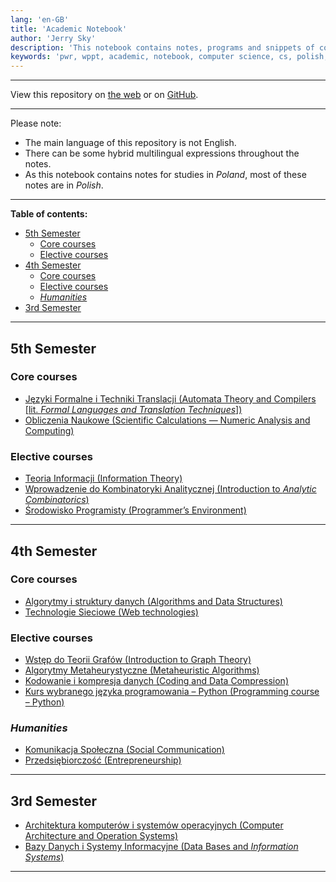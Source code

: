 ```yaml
---
lang: 'en-GB'
title: 'Academic Notebook'
author: 'Jerry Sky'
description: 'This notebook contains notes, programs and snippets of code related to studies of Computer Science B.Eng. at Wrocław University of Science and Technology.'
keywords: 'pwr, wppt, academic, notebook, computer science, cs, polish, pwr, python, latex, markdown'
---
```


---

View this repository on [the web](https://academic.jerry-sky.me) or on [GitHub](https://github.com/jerry-sky/academic-notebook).

---

Please note:

- The main language of this repository is not English.
- There can be some hybrid multilingual expressions throughout the notes.
- As this notebook contains notes for studies in *Poland*, most of these notes are in *Polish*.

---

**Table of contents:**

- [5th Semester](#5th-semester)
    - [Core courses](#core-courses)
    - [Elective courses](#elective-courses)
- [4th Semester](#4th-semester)
    - [Core courses](#core-courses-1)
    - [Elective courses](#elective-courses-1)
    - [*Humanities*](#humanities)
- [3rd Semester](#3rd-semester)

---

## 5th Semester

### Core courses

- [Języki Formalne i Techniki Translacji (Automata Theory and Compilers \[lit. *Formal Languages and Translation Techniques*\])](5th-semester/jftt/readme.md)
- [Obliczenia Naukowe (Scientific Calculations — Numeric Analysis and Computing)](5th-semester/on/readme.md)

### Elective courses

- [Teoria Informacji (Information Theory)](electives/ti/readme.md)
- [Wprowadzenie do Kombinatoryki Analitycznej (Introduction to *Analytic Combinatorics*)](electives/wdka/readme.md)
- [Środowisko Programisty (Programmer’s Environment)](electives/sp/readme.md)

---

## 4th Semester

### Core courses

- [Algorytmy i struktury danych (Algorithms and Data Structures)](4th-semester/aisd/readme.md)
- [Technologie Sieciowe (Web technologies)](4th-semester/ts/readme.md)

### Elective courses

- [Wstęp do Teorii Grafów (Introduction to Graph Theory)](electives/wtg/readme.md)
- [Algorytmy Metaheurystyczne (Metaheuristic Algorithms)](electives/amh/readme.md)
- [Kodowanie i kompresja danych (Coding and Data Compression)](electives/kkd/readme.md)
- [Kurs wybranego języka programowania – Python (Programming course – Python)](electives/py/readme.md)

### *Humanities*

- [Komunikacja Społeczna (Social Communication)](humanities/ks/readme.md)
- [Przedsiębiorczość (Entrepreneurship)](humanities/pb/readme.md)

---

## 3rd Semester

- [Architektura komputerów i systemów operacyjnych (Computer Architecture and Operation Systems)](3rd-semester/akiso/readme.md)
- [Bazy Danych i Systemy Informacyjne (Data Bases and *Information Systems*)](3rd-semester/bdsi/readme.md)

---
